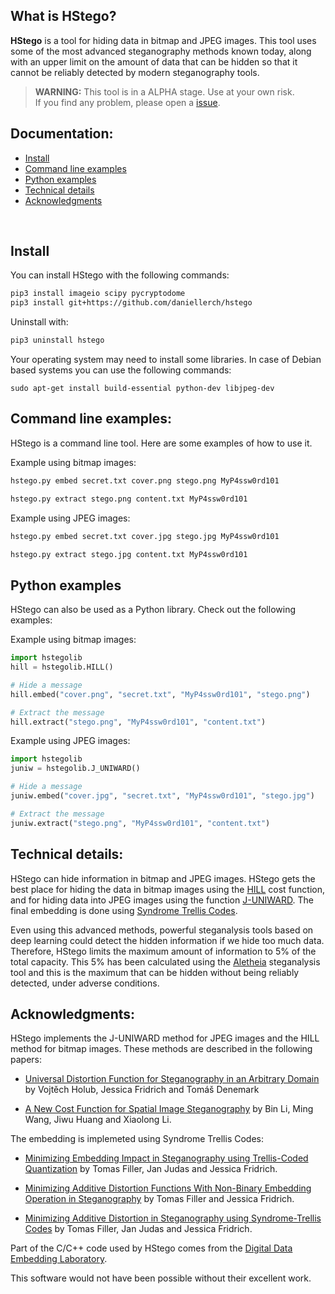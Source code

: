 ## What is HStego?


**HStego** is a tool for hiding data in bitmap and JPEG images.
This tool uses some of the most advanced steganography methods known today, along with an upper limit on the amount of data that can be hidden so that it cannot be reliably detected by modern steganography tools.


> **WARNING:** This tool is in a ALPHA stage. Use at your own risk. <br>
> If you find any problem, please open a [issue](https://github.com/daniellerch/hstego/issues).



## Documentation:
- [Install](#install)
- [Command line examples](#command-line-examples)
- [Python examples](#python-examples)
- [Technical details](#technical-details)
- [Acknowledgments](#acknowledgments)
<br>


## Install

You can install HStego with the following commands:
```bash 
pip3 install imageio scipy pycryptodome
pip3 install git+https://github.com/daniellerch/hstego
```

Uninstall with:
```bash 
pip3 uninstall hstego
```

Your operating system may need to install some libraries. In case of Debian based systems you can use the following commands:

```base
sudo apt-get install build-essential python-dev libjpeg-dev
```

## Command line examples:

HStego is a command line tool. Here are some examples of how to use it.


Example using bitmap images:

```bash
hstego.py embed secret.txt cover.png stego.png MyP4ssw0rd101
```

```bash
hstego.py extract stego.png content.txt MyP4ssw0rd101
```



Example using JPEG images:

```bash
hstego.py embed secret.txt cover.jpg stego.jpg MyP4ssw0rd101
```

```bash
hstego.py extract stego.jpg content.txt MyP4ssw0rd101
```




## Python examples

HStego can also be used as a Python library. Check out the following examples:

Example using bitmap images:

```python
import hstegolib
hill = hstegolib.HILL()

# Hide a message
hill.embed("cover.png", "secret.txt", "MyP4ssw0rd101", "stego.png")

# Extract the message
hill.extract("stego.png", "MyP4ssw0rd101", "content.txt")
```


Example using JPEG images:

```python
import hstegolib
juniw = hstegolib.J_UNIWARD()

# Hide a message
juniw.embed("cover.jpg", "secret.txt", "MyP4ssw0rd101", "stego.jpg")

# Extract the message
juniw.extract("stego.png", "MyP4ssw0rd101", "content.txt")
```


## Technical details:

HStego can hide information in bitmap and JPEG images. HStego gets the best 
place for hiding the data in bitmap images using the [HILL](#acknowledgments) 
cost function, and for hiding data into JPEG images using the function 
[J-UNIWARD](#acknowledgments). The final embedding is done using 
[Syndrome Trellis Codes](#acknowledgments). 

Even using this advanced methods, powerful steganalysis tools based on 
deep learning could detect the hidden information if we hide too much data.
Therefore, HStego limits the maximum amount of information to 5% of the total 
capacity. This 5% has been calculated using the 
[Aletheia](https://github.com/daniellerch/aletheia) steganalysis tool and 
this is the maximum that can be hidden without being reliably detected, under
adverse conditions.



## Acknowledgments:

HStego implements the J-UNIWARD method for JPEG images and the HILL method for bitmap images. These
methods are described in the following papers:


- [Universal Distortion Function for Steganography in an Arbitrary Domain](https://doi.org/10.1186/1687-417X-2014-1) by Vojtěch Holub, Jessica Fridrich and Tomáš Denemark

- [A New Cost Function for Spatial Image Steganography](https://doi.org/10.1109/ICIP.2014.7025854) by Bin Li, Ming Wang, Jiwu Huang and Xiaolong Li.


The embedding is implemeted using Syndrome Trellis Codes:

- [Minimizing Embedding Impact in Steganography using Trellis-Coded Quantization](https://doi.org/10.1117/12.838002) by Tomas Filler, Jan Judas and Jessica Fridrich.

- [Minimizing Additive Distortion Functions With Non-Binary Embedding Operation in Steganography](https://doi.org/10.1109/WIFS.2010.5711444) by Tomas Filler and Jessica Fridrich.

- [Minimizing Additive Distortion in Steganography using Syndrome-Trellis Codes](https://doi.org/10.1109/TIFS.2011.2134094) by Tomas Filler, Jan Judas and Jessica Fridrich.


Part of the C/C++ code used by HStego comes from the [Digital Data Embedding Laboratory](http://dde.binghamton.edu/download/).

This software would not have been possible without their excellent work.






